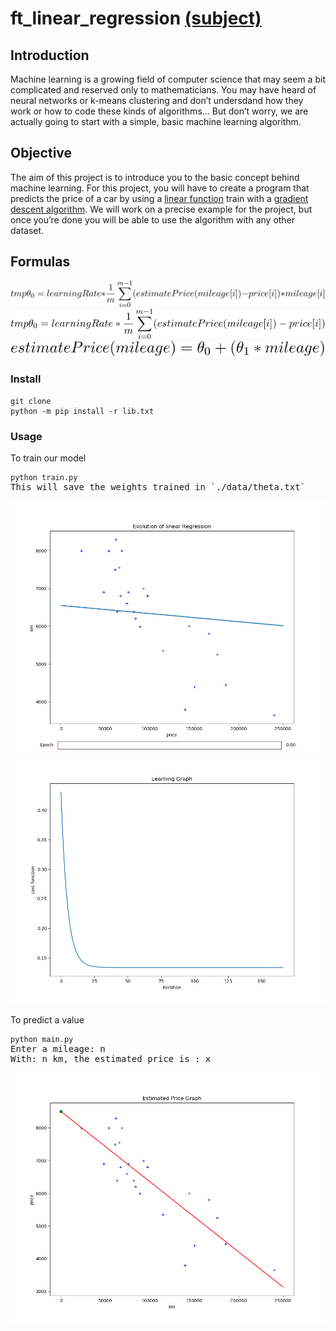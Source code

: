 # ft_linear_regression [(subject)](https://cdn.intra.42.fr/pdf/pdf/3505/ft_linear_regression.fr.pdf)

## Introduction

Machine learning is a growing field of computer science that may seem a bit complicated and reserved only to mathematicians. You may have heard of neural networks or
k-means clustering and don’t undersdand how they work or how to code these kinds of
algorithms...
But don’t worry, we are actually going to start with a simple, basic machine learning
algorithm.

## Objective

The aim of this project is to introduce you to the basic concept behind machine learning. For this project, you will have to create a program that predicts the price of a car by using a [linear function](https://en.wikipedia.org/wiki/Linear_function) train with a [gradient descent algorithm](https://en.wikipedia.org/wiki/Gradient_descent).
We will work on a precise example for the project, but once you’re done you will be
able to use the algorithm with any other dataset.

## Formulas

<img src="./images/F0.svg"/>
<img src="./images/F1.svg"/>
<img src="./images/F2.svg"/>

### Install
<pre>
<code>git clone </code>
<code>python -m pip install -r lib.txt</code></pre> 

### Usage
To train our model
<pre><code>python train.py</code>
This will save the weights trained in `./data/theta.txt`
</pre>
<img src="./images/Figure_2.png"/>
<img src="./images/Figure_3.png"/>

To predict a value
<pre><code>python main.py</code>
Enter a mileage: n
With: n km, the estimated price is : x
</pre>

<img src="./images/Figure_1.png"/>
